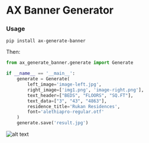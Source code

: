 # AX Banner Generator


### Usage
```shell
pip install ax-generate-banner
```

Then:

```python
from ax_generate_banner.generate import Generate

if __name__ == '__main__':
    generate = Generate(
        left_image='image-left.jpg',
        right_image=['img1.png', 'image-right.png'],
        text_header=["BEDS", "FLOORS", "SQ.FT"],
        text_data=["3", "43", "4863"],
        residence_title='Rukan Residences',
        font='alethiapro-regular.otf'
    )
    generate.save('result.jpg')
```

![alt text](fonts/img.png "AX Generated Image Banner")